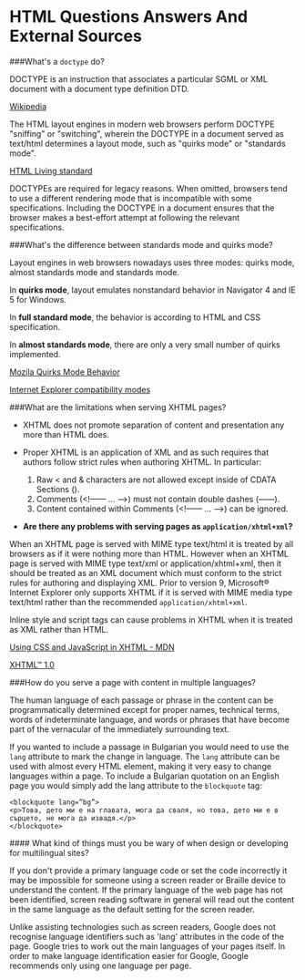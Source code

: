 # HTML Questions Answers And External Sources

###<a name='q1'>What's a `doctype` do? </a>
    
DOCTYPE is an instruction that associates a particular SGML or XML document with a document type definition DTD.

[Wikipedia](http://en.wikipedia.org/wiki/Document_type_declaration)

The HTML layout engines in modern web browsers perform DOCTYPE "sniffing" or "switching", wherein the DOCTYPE in a document served as text/html determines a layout mode, such as "quirks mode" or "standards mode".

[HTML Living standard](http://www.whatwg.org/specs/web-apps/current-work/multipage/syntax.html#the-doctype)

DOCTYPEs are required for legacy reasons. When omitted, browsers tend to use a different rendering mode that is incompatible with some specifications. Including the DOCTYPE in a document ensures that the browser makes a best-effort attempt at following the relevant specifications.


###<a name ='q2'>What's the difference between standards mode and quirks mode?</a>

Layout engines in web browsers nowadays uses three modes: quirks mode, almost standards mode and standards mode.

In **quirks mode**, layout emulates nonstandard behavior in Navigator 4 and IE 5 for Windows. 

In **full standard mode**, the behavior is according to HTML and CSS specification.

In **almost standards mode**, there are only a very small number of quirks implemented.
    
[Mozila Quirks Mode Behavior](https://developer.mozilla.org/en-US/docs/Mozilla_Quirks_Mode_Behavior)

[Internet Explorer compatibility modes](http://goo.gl/aJpR2X)
 
  
###<a name ='q3'>What are the limitations when serving XHTML pages?</a>

* XHTML does not promote separation of content and presentation any more than HTML does.

* Proper XHTML is an application of XML and as such requires that authors follow strict rules when authoring XHTML. In particular:
    1. Raw < and & characters are not allowed except inside of CDATA Sections (<![CDATA[ ... ]]>).
    1. Comments (<!—— ... ——>) must not contain double dashes (——).
    1. Content contained within Comments (<!—— ... ——>) can be ignored.
    
* __Are there any problems with serving pages as `application/xhtml+xml`?__


When an XHTML page is served with MIME type text/html it is treated by all browsers as if it were nothing more than HTML. 
However when an XHTML page is served with MIME type text/xml or application/xhtml+xml,
then it should be treated as an XML document which must conform to the strict rules for authoring and displaying XML.
Prior to version 9, Microsoft® Internet Explorer only supports XHTML if 
it is served with MIME media type text/html rather than the recommended `application/xhtml+xml`.

Inline style and script tags can cause problems in XHTML when it is treated as XML rather than HTML.
             
[Using CSS and JavaScript in XHTML - MDN](http://goo.gl/ApM59d)

[XHTML™ 1.0](http://www.w3.org/TR/xhtml1/)

###<a name ='q4'>How do you serve a page with content in multiple languages?</a>

The human language of each passage or phrase in the content can be programmatically determined except for proper names, technical terms, words of indeterminate language, and words or phrases that have become part of the vernacular of the immediately surrounding text.
    
If you wanted to include a passage in Bulgarian you would need to use the `lang` attribute to mark the change in language.
The `lang` attribute can be used with almost every HTML element, making it very easy to change languages within a page.
To include a Bulgarian quotation on an English page you would simply add the lang attribute to the `blockquote` tag:

    <blockquote lang=”bg”>
    <p>Това, дето ми е на главата, мога да сваля, но това, дето ми е в сърцето, не мога да извадя.</p>
    </blockquote>

####<a name ='q4a'> What kind of things must you be wary of when design or developing for multilingual sites?</a>

If you don't provide a primary language code or set the code incorrectly it may be impossible for someone using a screen reader or Braille device to understand the content. 
If the primary language of the web page has not been identified, screen reading software in general will read out the content in the same language as the default setting for the screen reader.

Unlike assisting technologies such as screen readers, Google does not recognise language identifiers such as 'lang' attributes in the code of the page. 
Google tries to work out the main languages of your pages itself. In order to make language identification easier for Google, Google recommends only using one language per page.